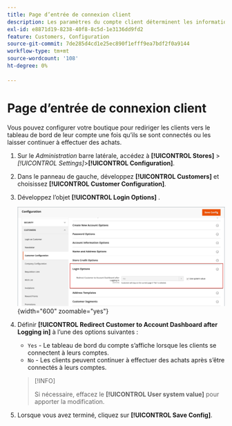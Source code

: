 ```yaml
---
title: Page d’entrée de connexion client
description: Les paramètres du compte client déterminent les informations collectées lors de l’enregistrement du client, ainsi que l’expérience des clients au cours du processus.
exl-id: e8871d19-8238-40f8-8c5d-1e3136dd9fd2
feature: Customers, Configuration
source-git-commit: 7de285d4cd1e25ec890f1efff9ea7bdf2f0a9144
workflow-type: tm+mt
source-wordcount: '108'
ht-degree: 0%

---
```


# Page d’entrée de connexion client

Vous pouvez configurer votre boutique pour rediriger les clients vers le tableau de bord de leur compte une fois qu’ils se sont connectés ou les laisser continuer à effectuer des achats.

1. Sur le _Administration_ barre latérale, accédez à **[!UICONTROL Stores]** > _[!UICONTROL Settings]_>**[!UICONTROL Configuration]**.

1. Dans le panneau de gauche, développez **[!UICONTROL Customers]** et choisissez **[!UICONTROL Customer Configuration]**.

1. Développez l’objet **[!UICONTROL Login Options]** .

   ![Options de connexion](assets/customer-configuration-login-options.png){width="600" zoomable="yes"}

1. Définir **[!UICONTROL Redirect Customer to Account Dashboard after Logging in]** à l’une des options suivantes :

   - `Yes` - Le tableau de bord du compte s’affiche lorsque les clients se connectent à leurs comptes.
   - `No` - Les clients peuvent continuer à effectuer des achats après s’être connectés à leurs comptes.

   >[!INFO]
   >
   >Si nécessaire, effacez le **[!UICONTROL User system value]** pour apporter la modification.

1. Lorsque vous avez terminé, cliquez sur **[!UICONTROL Save Config]**.
